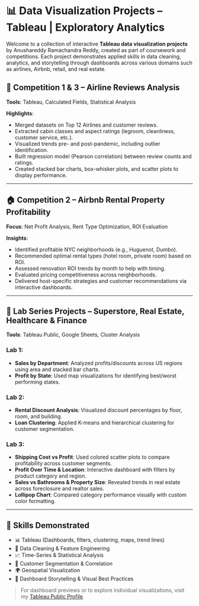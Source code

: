 # 📊 Data Visualization Projects – Tableau | Exploratory Analytics

Welcome to a collection of interactive **Tableau data visualization projects** by Anushareddy Ramachandra Reddy, created as part of coursework and competitions. Each project demonstrates applied skills in data cleaning, analytics, and storytelling through dashboards across various domains such as airlines, Airbnb, retail, and real estate.

## 🛫 Competition 1 & 3 – Airline Reviews Analysis

**Tools**: Tableau, Calculated Fields, Statistical Analysis

**Highlights**:
- Merged datasets on Top 12 Airlines and customer reviews.
- Extracted cabin classes and aspect ratings (legroom, cleanliness, customer service, etc.).
- Visualized trends pre- and post-pandemic, including outlier identification.
- Built regression model (Pearson correlation) between review counts and ratings.
- Created stacked bar charts, box-whisker plots, and scatter plots to display performance.

---

## 🏠 Competition 2 – Airbnb Rental Property Profitability

**Focus**: Net Profit Analysis, Rent Type Optimization, ROI Evaluation

**Insights**:
- Identified profitable NYC neighborhoods (e.g., Huguenot, Dumbo).
- Recommended optimal rental types (hotel room, private room) based on ROI.
- Assessed renovation ROI trends by month to help with timing.
- Evaluated pricing competitiveness across neighborhoods.
- Delivered host-specific strategies and customer recommendations via interactive dashboards.

---

## 🛒 Lab Series Projects – Superstore, Real Estate, Healthcare & Finance

**Tools**: Tableau Public, Google Sheets, Cluster Analysis

### Lab 1:
- **Sales by Department**: Analyzed profits/discounts across US regions using area and stacked bar charts.
- **Profit by State**: Used map visualizations for identifying best/worst performing states.

### Lab 2:
- **Rental Discount Analysis**: Visualized discount percentages by floor, room, and building.
- **Loan Clustering**: Applied K-means and hierarchical clustering for customer segmentation.

### Lab 3:
- **Shipping Cost vs Profit**: Used colored scatter plots to compare profitability across customer segments.
- **Profit Over Time & Location**: Interactive dashboard with filters by product category and region.
- **Sales vs Bathrooms & Property Size**: Revealed trends in real estate across foreclosure and realtor sales.
- **Lollipop Chart**: Compared category performance visually with custom color formatting.

---

## 🔧 Skills Demonstrated

- 📊 Tableau (Dashboards, filters, clustering, maps, trend lines)
- 🧹 Data Cleaning & Feature Engineering
- 📈 Time-Series & Statistical Analysis
- 🧠 Customer Segmentation & Correlation
- 🌍 Geospatial Visualization
- 📑 Dashboard Storytelling & Visual Best Practices

> For dashboard previews or to explore individual visualizations, visit my [Tableau Public Profile](https://github.com/Anusharreddy).



